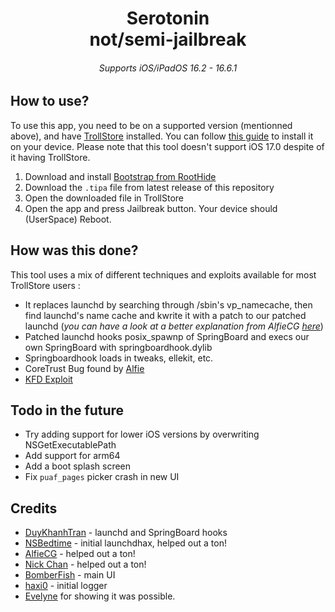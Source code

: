 <div align="center">
   <h1> Serotonin 
      <br/> not/semi-jailbreak
   </h1>
</div>

<h6 align="center"> Supports iOS/iPadOS 16.2 - 16.6.1  </h6>


## How to use?
To use this app, you need to be on a supported version (mentionned above), and have [TrollStore](https://github.com/opa334/TrollStore/) installed. You can follow [this guide](https://ios.cfw.guide/installing-trollstore/) to install it on your device. Please note that this tool doesn't support iOS 17.0 despite of it having TrollStore.

1. Download and install [Bootstrap from RootHide](https://github.com/RootHide/Bootstrap)
2. Download the `.tipa` file from latest release of this repository
3. Open the downloaded file in TrollStore
4. Open the app and press Jailbreak button. Your device should (UserSpace) Reboot.

   
## How was this done? 
This tool uses a mix of different techniques and exploits available for most TrollStore users :
 - It replaces launchd by searching through /sbin's vp_namecache, then find launchd's name cache and kwrite it with a patch to our patched launchd (*you can have a look at a better explanation from AlfieCG [here](https://www.reddit.com/r/jailbreak/comments/18zehl2/comment/kgi5ya3/)*)
 - Patched launchd hooks posix_spawnp of SpringBoard and execs our own SpringBoard with springboardhook.dylib
 - Springboardhook loads in tweaks, ellekit, etc.
 - CoreTrust Bug found by [Alfie](https://github.com/alfiecg24)
 - [KFD Exploit](https://github.com/felix-pb/kfd)

## Todo in the future
 - Try adding support for lower iOS versions by overwriting NSGetExecutablePath
 - Add support for arm64
 - Add a boot splash screen
 - Fix `puaf_pages` picker crash in new UI

## Credits
- [DuyKhanhTran](https://github.com/khanhduytran0) - launchd and SpringBoard hooks
- [NSBedtime](https://twitter.com/NSBedtime) - initial launchdhax, helped out a ton!
- [AlfieCG](https://github.com/alfiecg24) - helped out a ton!
- [Nick Chan](https://github.com/asdfugil) - helped out a ton!
- [BomberFish](https://github.com/BomberFish) - main UI
- [haxi0](https://github.com/haxi0) - initial logger
- [Evelyne](https://github.com/evelyneee) for showing it was possible. 
